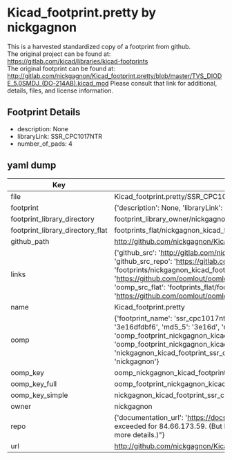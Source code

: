 # Kicad_footprint.pretty by nickgagnon  
This is a harvested standardized copy of a footprint from github.  
The original project can be found at:  
https://gitlab.com/kicad/libraries/kicad-footprints  
The original footprint can be found at:
http://gitlab.com/nickgagnon/Kicad_footprint.pretty/blob/master/TVS_DIODE_5.0SMDJ_(DO-214AB).kicad_mod
Please consult that link for additional, details, files, and license information.  
## Footprint Details
* description: None  
* libraryLink: SSR_CPC1017NTR  
* number_of_pads: 4  
## yaml dump  
| Key | Value |  
| --- | --- |  
| file | Kicad_footprint.pretty/SSR_CPC1017NTR.kicad_mod |  
| footprint | {'description': None, 'libraryLink': 'SSR_CPC1017NTR', 'number_of_pads': 4} |  
| footprint_library_directory | footprint_library_owner/nickgagnon_Kicad_footprint.pretty |  
| footprint_library_directory_flat | footprints_flat/nickgagnon_kicad_footprint_ssr_cpc1017ntr/working |  
| github_path | http://github.com/nickgagnon/Kicad_footprint.pretty/blob/master/SSR_CPC1017NTR.kicad_mod |  
| links | {'github_src': 'http://gitlab.com/nickgagnon/Kicad_footprint.pretty/blob/master/TVS_DIODE_5.0SMDJ_(DO-214AB).kicad_mod', 'github_src_repo': 'https://gitlab.com/kicad/libraries/kicad-footprints', 'oomp_bot': 'footprints/nickgagnon_kicad_footprint_ssr_cpc1017ntr/working', 'oomp_bot_github': 'https://github.com/oomlout/oomlout_oomp_footprint_bot/tree/main/footprints/nickgagnon_kicad_footprint_ssr_cpc1017ntr/working', 'oomp_src_flat': 'footprints_flat/footprints_flat/nickgagnon_kicad_footprint_ssr_cpc1017ntr/working', 'oomp_src_flat_github': 'https://github.com/oomlout/oomlout_oomp_footprint_src/tree/main/footprints_flat/nickgagnon_kicad_footprint_ssr_cpc1017ntr/working'} |  
| name | Kicad_footprint.pretty |  
| oomp | {'footprint_name': 'ssr_cpc1017ntr', 'library_name': 'kicad_footprint', 'md5': '3e16dfdbf6aa5423bd88878c63e15176', 'md5_10': '3e16dfdbf6', 'md5_5': '3e16d', 'md5_6': '3e16df', 'oomp_key': 'oomp_nickgagnon_kicad_footprint_ssr_cpc1017ntr', 'oomp_key_extra': 'oomp_footprint_nickgagnon_kicad_footprint_ssr_cpc1017ntr', 'oomp_key_full': 'oomp_footprint_nickgagnon_kicad_footprint_ssr_cpc1017ntr_3e16df', 'oomp_key_simple': 'nickgagnon_kicad_footprint_ssr_cpc1017ntr', 'original_filename': 'Kicad_footprint.pretty/SSR_CPC1017NTR.kicad_mod', 'owner_name': 'nickgagnon'} |  
| oomp_key | oomp_nickgagnon_kicad_footprint_ssr_cpc1017ntr |  
| oomp_key_full | oomp_footprint_nickgagnon_kicad_footprint_ssr_cpc1017ntr |  
| oomp_key_simple | nickgagnon_kicad_footprint_ssr_cpc1017ntr |  
| owner | nickgagnon |  
| repo | {'documentation_url': 'https://docs.github.com/rest/overview/resources-in-the-rest-api#rate-limiting', 'message': "API rate limit exceeded for 84.66.173.59. (But here's the good news: Authenticated requests get a higher rate limit. Check out the documentation for more details.)"} |  
| url | http://github.com/nickgagnon/Kicad_footprint.pretty |  

